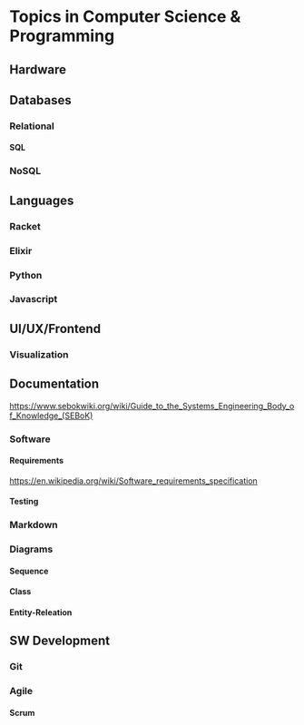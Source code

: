 # Topics in Computer Science & Programming


## Hardware



## Databases

### Relational

#### SQL

### NoSQL



## Languages

### Racket

### Elixir

### Python

### Javascript



## UI/UX/Frontend

### Visualization



## Documentation

https://www.sebokwiki.org/wiki/Guide_to_the_Systems_Engineering_Body_of_Knowledge_(SEBoK)

### Software

#### Requirements

https://en.wikipedia.org/wiki/Software_requirements_specification



#### Testing


### Markdown

### Diagrams

#### Sequence

#### Class

#### Entity-Releation

## SW Development

### Git

### Agile

#### Scrum

